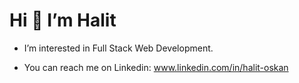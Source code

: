           
# Hi 👋 I’m Halit #
          
- I’m interested in Full Stack Web Development. 

- You can reach me on Linkedin: www.linkedin.com/in/halit-oskan 


<!---
COMMITS??
--->
